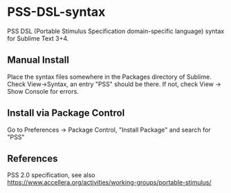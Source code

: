 # PSS-DSL-syntax
PSS DSL (Portable Stimulus Specification domain-specific language) syntax for Sublime Text 3+4.

## Manual Install
Place the syntax files somewhere in the Packages directory of Sublime. Check View->Syntax, an entry "PSS" should be there.
If not, check View -> Show Console for errors.

## Install via Package Control
Go to Preferences -> Package Control, "Install Package" and search for "PSS"

## References
PSS 2.0 specification, see also https://www.accellera.org/activities/working-groups/portable-stimulus/
